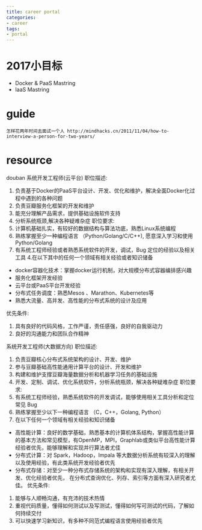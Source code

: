 ```yaml
---
title: career portal
categories:
- career
tags:
- portal
---
```


# 2017小目标

- Docker & PaaS Mastring
- IaaS Mastring

# guide
    怎样花两年时间去面试一个人 http://mindhacks.cn/2011/11/04/how-to-interview-a-person-for-two-years/

# resource

douban
系统开发工程师(云平台)
职位描述:
1. 负责基于Docker的PaaS平台设计、开发、优化和维护，解决全面Docker化过程中遇到的各种问题
2. 负责豆瓣服务化框架的开发和维护
3. 能充分理解产品需求，提供基础设施软件支持
4. 分析系统瓶颈,解决各种疑难杂症
职位要求:
1. 计算机基础扎实，有较好的数据结构与算法功底，熟悉Linux系统编程
2. 熟练掌握至少一种编程语言 （Python/Golang/C/C++), 愿意深入学习和使用Python/Golang
3. 有系统工程师经验或者熟悉系统软件的开发，调试，Bug 定位的经验以及相关工具
4.在以下其中的任何一个领域有相关经验或者知识储备
-  docker容器化技术：掌握docker运行机制，对大规模分布式容器编排感兴趣
-  服务化框架开发经验
- 云平台或PaaS平台开发经验
- 分布式任务调度：熟悉Mesos 、Marathon、Kubernetes等
- 熟悉大流量、高并发、高性能的分布式系统的设计及应用
 
优先条件:
1. 具有良好的代码风格，工作严谨，责任感强，良好的自我驱动力
2. 良好的沟通能力和团队合作精神

系统开发工程师(大数据方向)
职位描述:
1. 负责豆瓣核心分布式系统架构的设计、开发、维护
2. 参与豆瓣基础高性能通用计算平台的设计、开发和维护
3. 构建和维护支撑豆瓣海量数据分析和机器学习任务的基础设施
4. 开发、定制、调试、优化系统软件，分析系统瓶颈，解决各种疑难杂症
职位要求:
1. 有系统工程师经验，熟悉系统软件的开发调试，能够使用相关工具分析和定位常见 Bug
2. 熟练掌握至少以下一种编程语言 （C，C++，Golang, Python）
3. 在以下任何一个领域有相关经验和知识储备
  - 高性能计算：良好的数学基础，熟悉基本的计算机体系结构，掌握高性能计算的基本方法和常见模型，有OpenMP，MPI，Graphlab或类似平台高性能计算经验者优先，能够理解和实现并行算法者尤佳
  - 分布式计算：对 Spark，Hadoop，Impala 等大数据分析系统有较深入的理解以及使用经验，有此类系统开发经验者优先
  - 分布式存储：对至少一种分布式存储系统的架构和实现有深入理解，有相关开发、优化经验者优先， 在分布式查询优化、列存、索引等方面有深入研究者尤佳。 
优先条件:
1. 能够与人顺畅沟通，有充沛的技术热情
2. 重视代码质量，懂得如何测试以及写测试，懂得如何写可测试的代码，了解如何持续交付
3. 可以快速学习新知识，有多种不同范式编程语言使用经验者优先
